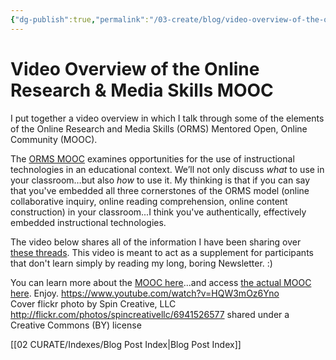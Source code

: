 ```yaml
---
{"dg-publish":true,"permalink":"/03-create/blog/video-overview-of-the-online-research-and-media-skills-mooc/","title":"Video Overview of the Online Research & Media Skills MOOC","tags":["orms"]}
---
```


# Video Overview of the Online Research & Media Skills MOOC

I put together a video overview in which I talk through some of the elements of the Online Research and Media Skills (ORMS) Mentored Open, Online Community (MOOC).

The [ORMS MOOC](http://wiobyrne.com/join-the-orms-mooc/) examines opportunities for the use of instructional technologies in an educational context. We’ll not only discuss _what_ to use in your classroom…but also _how_ to use it. My thinking is that if you can say that you've embedded all three cornerstones of the ORMS model (online collaborative inquiry, online reading comprehension, online content construction) in your classroom...I think you've authentically, effectively embedded instructional technologies.

The video below shares all of the information I have been sharing over [these threads](http://wiobyrne.com/tag/ormsmooc/). This video is meant to act as a supplement for participants that don't learn simply by reading my long, boring Newsletter. :)

You can learn more about the [MOOC here](http://wiobyrne.com/join-the-orms-mooc/)...and access [the actual MOOC here](https://sites.google.com/site/ormsmodel/). Enjoy. https://www.youtube.com/watch?v=HQW3mOz6Yno Cover flickr photo by Spin Creative, LLC http://flickr.com/photos/spincreativellc/6941526577 shared under a Creative Commons (BY) license

[[02 CURATE/Indexes/Blog Post Index\|Blog Post Index]]